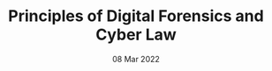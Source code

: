 ---
title: Principles of Digital Forensics and Cyber Law
subtitle: 
layout: default
modal-id: 7
date: 08 Mar 2022
img: module-7.jpg
thumbnail: module-7.jpg
alt: image-alt
project-date: 12 Jan 2023
tutor: Dr Stelios Sotiriadis
unit: 12
description: Principles of Digital Forensics and Cyber Law
---